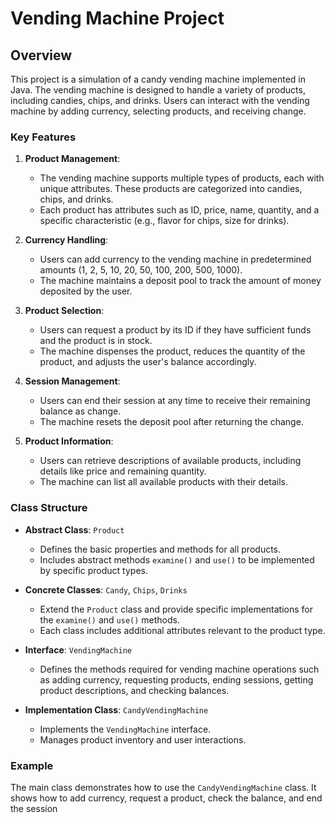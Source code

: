 # Vending Machine Project

## Overview

This project is a simulation of a candy vending machine implemented in Java. The vending machine is designed to handle a variety of products, including candies, chips, and drinks. Users can interact with the vending machine by adding currency, selecting products, and receiving change.

### Key Features

1. **Product Management**:
    - The vending machine supports multiple types of products, each with unique attributes. These products are categorized into candies, chips, and drinks.
    - Each product has attributes such as ID, price, name, quantity, and a specific characteristic (e.g., flavor for chips, size for drinks).

2. **Currency Handling**:
    - Users can add currency to the vending machine in predetermined amounts (1, 2, 5, 10, 20, 50, 100, 200, 500, 1000).
    - The machine maintains a deposit pool to track the amount of money deposited by the user.

3. **Product Selection**:
    - Users can request a product by its ID if they have sufficient funds and the product is in stock.
    - The machine dispenses the product, reduces the quantity of the product, and adjusts the user's balance accordingly.

4. **Session Management**:
    - Users can end their session at any time to receive their remaining balance as change.
    - The machine resets the deposit pool after returning the change.

5. **Product Information**:
    - Users can retrieve descriptions of available products, including details like price and remaining quantity.
    - The machine can list all available products with their details.

### Class Structure

- **Abstract Class**: `Product`
    - Defines the basic properties and methods for all products.
    - Includes abstract methods `examine()` and `use()` to be implemented by specific product types.

- **Concrete Classes**: `Candy`, `Chips`, `Drinks`
    - Extend the `Product` class and provide specific implementations for the `examine()` and `use()` methods.
    - Each class includes additional attributes relevant to the product type.

- **Interface**: `VendingMachine`
    - Defines the methods required for vending machine operations such as adding currency, requesting products, ending sessions, getting product descriptions, and checking balances.

- **Implementation Class**: `CandyVendingMachine`
    - Implements the `VendingMachine`  interface.
    - Manages product inventory and user interactions.

### Example 
The main class demonstrates how to use the `CandyVendingMachine` class. It shows how to add
currency, request a product, check the balance, and end the session

